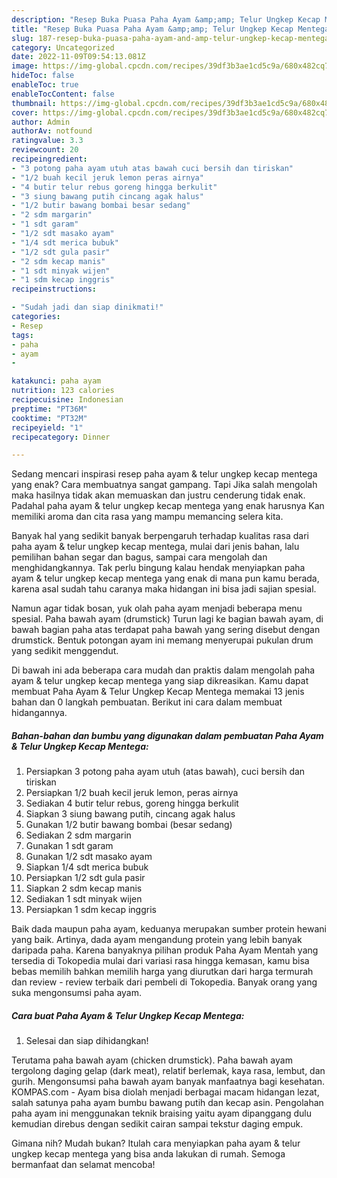 ```yaml
---
description: "Resep Buka Puasa Paha Ayam &amp;amp; Telur Ungkep Kecap MentegaAnti Ribet"
title: "Resep Buka Puasa Paha Ayam &amp;amp; Telur Ungkep Kecap MentegaAnti Ribet"
slug: 187-resep-buka-puasa-paha-ayam-and-amp-telur-ungkep-kecap-mentegaanti-ribet
category: Uncategorized
date: 2022-11-09T09:54:13.081Z
image: https://img-global.cpcdn.com/recipes/39df3b3ae1cd5c9a/680x482cq70/paha-ayam-telur-ungkep-kecap-mentega-foto-resep-utama.jpg
hideToc: false
enableToc: true
enableTocContent: false
thumbnail: https://img-global.cpcdn.com/recipes/39df3b3ae1cd5c9a/680x482cq70/paha-ayam-telur-ungkep-kecap-mentega-foto-resep-utama.jpg
cover: https://img-global.cpcdn.com/recipes/39df3b3ae1cd5c9a/680x482cq70/paha-ayam-telur-ungkep-kecap-mentega-foto-resep-utama.jpg
author: Admin
authorAv: notfound
ratingvalue: 3.3
reviewcount: 20
recipeingredient:
- "3 potong paha ayam utuh atas bawah cuci bersih dan tiriskan"
- "1/2 buah kecil jeruk lemon peras airnya"
- "4 butir telur rebus goreng hingga berkulit"
- "3 siung bawang putih cincang agak halus"
- "1/2 butir bawang bombai besar sedang"
- "2 sdm margarin"
- "1 sdt garam"
- "1/2 sdt masako ayam"
- "1/4 sdt merica bubuk"
- "1/2 sdt gula pasir"
- "2 sdm kecap manis"
- "1 sdt minyak wijen"
- "1 sdm kecap inggris"
recipeinstructions:

- "Sudah jadi dan siap dinikmati!"
categories:
- Resep
tags:
- paha
- ayam
- 

katakunci: paha ayam  
nutrition: 123 calories
recipecuisine: Indonesian
preptime: "PT36M"
cooktime: "PT32M"
recipeyield: "1"
recipecategory: Dinner

---
```



Sedang mencari inspirasi resep paha ayam &amp; telur ungkep kecap mentega yang enak? Cara membuatnya sangat gampang. Tapi Jika salah mengolah maka hasilnya tidak akan memuaskan dan justru cenderung tidak enak. Padahal paha ayam &amp; telur ungkep kecap mentega yang enak harusnya Kan memiliki aroma dan cita rasa yang mampu memancing selera kita.


Banyak hal yang sedikit banyak berpengaruh terhadap kualitas rasa dari paha ayam &amp; telur ungkep kecap mentega, mulai dari jenis bahan, lalu pemilihan bahan segar dan bagus, sampai cara mengolah dan menghidangkannya. Tak perlu bingung kalau hendak menyiapkan paha ayam &amp; telur ungkep kecap mentega yang enak di mana pun kamu berada, karena asal sudah tahu caranya maka hidangan ini bisa jadi sajian spesial.

Namun agar tidak bosan, yuk olah paha ayam menjadi beberapa menu spesial. Paha bawah ayam (drumstick) Turun lagi ke bagian bawah ayam, di bawah bagian paha atas terdapat paha bawah yang sering disebut dengan drumstick. Bentuk potongan ayam ini memang menyerupai pukulan drum yang sedikit menggendut.


Di bawah ini ada beberapa cara mudah dan praktis dalam mengolah paha ayam &amp; telur ungkep kecap mentega yang siap dikreasikan. Kamu dapat membuat Paha Ayam &amp; Telur Ungkep Kecap Mentega memakai 13 jenis bahan dan 0 langkah pembuatan. Berikut ini cara dalam membuat hidangannya.

<!--inarticleads1-->

##### Bahan-bahan dan bumbu yang digunakan dalam pembuatan Paha Ayam &amp; Telur Ungkep Kecap Mentega:

1. Persiapkan 3 potong paha ayam utuh (atas bawah), cuci bersih dan tiriskan
1. Persiapkan 1/2 buah kecil jeruk lemon, peras airnya
1. Sediakan 4 butir telur rebus, goreng hingga berkulit
1. Siapkan 3 siung bawang putih, cincang agak halus
1. Gunakan 1/2 butir bawang bombai (besar sedang)
1. Sediakan 2 sdm margarin
1. Gunakan 1 sdt garam
1. Gunakan 1/2 sdt masako ayam
1. Siapkan 1/4 sdt merica bubuk
1. Persiapkan 1/2 sdt gula pasir
1. Siapkan 2 sdm kecap manis
1. Sediakan 1 sdt minyak wijen
1. Persiapkan 1 sdm kecap inggris


Baik dada maupun paha ayam, keduanya merupakan sumber protein hewani yang baik. Artinya, dada ayam mengandung protein yang lebih banyak daripada paha. Karena banyaknya pilihan produk Paha Ayam Mentah yang tersedia di Tokopedia mulai dari variasi rasa hingga kemasan, kamu bisa bebas memilih bahkan memilih harga yang diurutkan dari harga termurah dan review - review terbaik dari pembeli di Tokopedia. Banyak orang yang suka mengonsumsi paha ayam. 

<!--inarticleads2-->

##### Cara buat Paha Ayam &amp; Telur Ungkep Kecap Mentega:


1. Selesai dan siap dihidangkan!

Terutama paha bawah ayam (chicken drumstick). Paha bawah ayam tergolong daging gelap (dark meat), relatif berlemak, kaya rasa, lembut, dan gurih. Mengonsumsi paha bawah ayam banyak manfaatnya bagi kesehatan. KOMPAS.com - Ayam bisa diolah menjadi berbagai macam hidangan lezat, salah satunya paha ayam bumbu bawang putih dan kecap asin. Pengolahan paha ayam ini menggunakan teknik braising yaitu ayam dipanggang dulu kemudian direbus dengan sedikit cairan sampai tekstur daging empuk. 

Gimana nih? Mudah bukan? Itulah cara menyiapkan paha ayam &amp; telur ungkep kecap mentega yang bisa anda lakukan di rumah. Semoga bermanfaat dan selamat mencoba!
